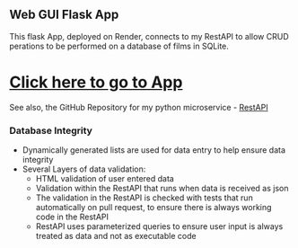 ## Web GUI Flask App

This flask App, deployed on Render, connects to my RestAPI to allow CRUD perations to be performed on a database of films in SQLite.

# [Click here to go to App](https://filmflixui.onrender.com/)

See also, the GitHub Repository for my python microservice - [RestAPI](https://github.com/annwyl21/FilmFlixRestAPI)

### Database Integrity
- Dynamically generated lists are used for data entry to help ensure data integrity
- Several Layers of data validation:
	- HTML validation of user entered data
	- Validation within the RestAPI that runs when data is received as json
	- The validation in the RestAPI is checked with tests that run automatically on pull request, to ensure there is always working code in the RestAPI
	- RestAPI uses parameterized queries to ensure user input is always treated as data and not as executable code

